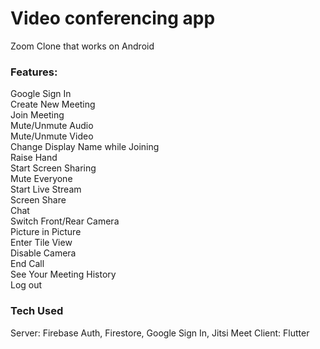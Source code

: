 # Video conferencing app #
Zoom Clone that works on Android

### Features: ###
Google Sign In<br>
Create New Meeting<br>
Join Meeting<br>
Mute/Unmute Audio<br>
Mute/Unmute Video<br>
Change Display Name while Joining<br>
Raise Hand<br>
Start Screen Sharing<br>
Mute Everyone<br>
Start Live Stream<br>
Screen Share<br>
Chat<br>
Switch Front/Rear Camera<br>
Picture in Picture<br>
Enter Tile View<br>
Disable Camera<br>
End Call<br>
See Your Meeting History<br>
Log out<br>

### Tech Used ###
Server: Firebase Auth, Firestore, Google Sign In, Jitsi Meet Client: Flutter

